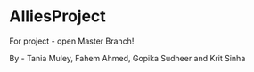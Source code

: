 # AlliesProject

For project - open Master Branch!

By - Tania Muley, Fahem Ahmed, Gopika Sudheer and Krit Sinha
